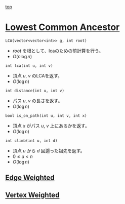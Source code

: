 [top](../../README.md)

# [Lowest Common Ancestor](./lca.hpp)

`LCA(vector<vector<int>> g, int root)`
- $root$ を根として、lcaのための前計算を行う。
- $O(n\log{n})$

`int lca(int u, int v)`
- 頂点 $u$, $v$ のLCAを返す。
- $O(\log{n})$

`int distance(int u, int v)`
- パス $u$, $v$ の長さを返す。
- $O(\log{n})$

`bool is_on_path(int u, int v, int x)`
- 頂点 $x$ がパス $u$, $v$ 上にあるかを返す。
- $O(\log{n})$

`int climb(int u, int d)`
- 頂点 $u$ から $d$ 回遡った祖先を返す。
- $0\le u < n$
- $O(\log{n})$

## [Edge Weighted](./lca_edge.hpp)

## [Vertex Weighted](./lca_vertex.hpp)